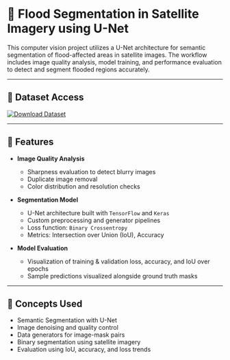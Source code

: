 # 🌊 Flood Segmentation in Satellite Imagery using U-Net

This computer vision project utilizes a U-Net architecture for semantic segmentation of flood-affected areas in satellite images. The workflow includes image quality analysis, model training, and performance evaluation to detect and segment flooded regions accurately.

---

## 🔗 Dataset Access

[![Download Dataset](https://img.shields.io/badge/Download%20Dataset-003366?style=for-the-badge)](https://drive.google.com/file/d/1nyNF4jgF0vFHCbMwiVe7LlBvkiedF0aM/view?usp=sharing)

---

## 🔧 Features

- **Image Quality Analysis**
  - Sharpness evaluation to detect blurry images
  - Duplicate image removal
  - Color distribution and resolution checks

- **Segmentation Model**
  - U-Net architecture built with `TensorFlow` and `Keras`
  - Custom preprocessing and generator pipelines
  - Loss function: `Binary Crossentropy`
  - Metrics: Intersection over Union (IoU), Accuracy

- **Model Evaluation**
  - Visualization of training & validation loss, accuracy, and IoU over epochs
  - Sample predictions visualized alongside ground truth masks

---

## 🧠 Concepts Used

- Semantic Segmentation with U-Net
- Image denoising and quality control
- Data generators for image-mask pairs
- Binary segmentation using satellite imagery
- Evaluation using IoU, accuracy, and loss trends
